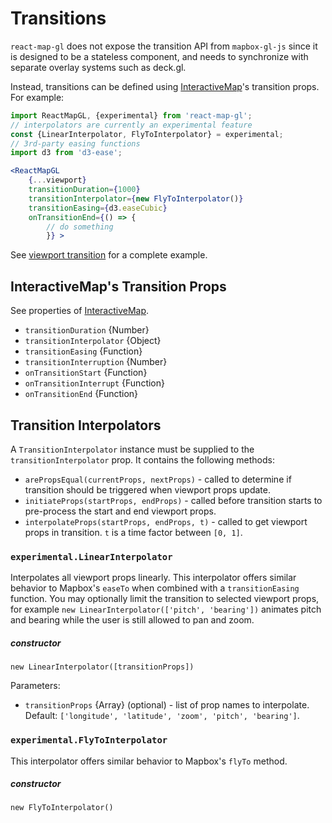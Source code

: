 # Transitions

`react-map-gl` does not expose the transition API from `mapbox-gl-js` since it is designed to be a stateless component, and needs to synchronize with separate overlay systems such as deck.gl.

Instead, transitions can be defined using [InteractiveMap](/docs/components/interactive-map.md)'s transition props. For example:
```jsx
import ReactMapGL, {experimental} from 'react-map-gl';
// interpolators are currently an experimental feature
const {LinearInterpolator, FlyToInterpolator} = experimental;
// 3rd-party easing functions
import d3 from 'd3-ease';

<ReactMapGL
    {...viewport}
    transitionDuration={1000}
    transitionInterpolator={new FlyToInterpolator()}
    transitionEasing={d3.easeCubic}
    onTransitionEnd={() => {
        // do something
        }} >
```

See [viewport transition](#examples/viewport-transition) for a complete example.

## InteractiveMap's Transition Props

See properties of [InteractiveMap](/docs/components/interactive-map.md).

- `transitionDuration` {Number}
- `transitionInterpolator` {Object}
- `transitionEasing` {Function}
- `transitionInterruption` {Number}
- `onTransitionStart` {Function}
- `onTransitionInterrupt` {Function}
- `onTransitionEnd` {Function}

## Transition Interpolators

A `TransitionInterpolator` instance must be supplied to the `transitionInterpolator` prop. It contains the following methods:
- `arePropsEqual(currentProps, nextProps)` - called to determine if transition should be triggered when viewport props update.
- `initiateProps(startProps, endProps)` - called before transition starts to pre-process the start and end viewport props.
- `interpolateProps(startProps, endProps, t)` - called to get viewport props in transition. `t` is a time factor between `[0, 1]`.

### `experimental.LinearInterpolator`

Interpolates all viewport props linearly. This interpolator offers similar behavior to Mapbox's `easeTo` when combined with a `transitionEasing` function. You may optionally limit the transition to selected viewport props, for example `new LinearInterpolator(['pitch', 'bearing'])` animates pitch and bearing while the user is still allowed to pan and zoom.

##### constructor

`new LinearInterpolator([transitionProps])`

Parameters:
- `transitionProps` {Array} (optional) - list of prop names to interpolate. Default: `['longitude', 'latitude', 'zoom', 'pitch', 'bearing']`.

### `experimental.FlyToInterpolator`

This interpolator offers similar behavior to Mapbox's `flyTo` method. 

##### constructor

`new FlyToInterpolator()`
